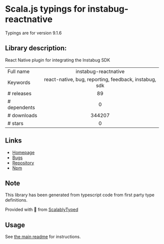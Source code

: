 
# Scala.js typings for instabug-reactnative

Typings are for version 9.1.6

## Library description:
React Native plugin for integrating the Instabug SDK

|                    |                 |
| ------------------ | :-------------: |
| Full name          | instabug-reactnative |
| Keywords           | react-native, bug, reporting, feedback, instabug, sdk |
| # releases         | 89 |
| # dependents       | 0 |
| # downloads        | 344207 |
| # stars            | 0 |

## Links
- [Homepage](https://github.com/Instabug/instabug-reactnative#readme)
- [Bugs](https://github.com/Instabug/instabug-reactnative/issues)
- [Repository](https://github.com/Instabug/instabug-reactnative)
- [Npm](https://www.npmjs.com/package/instabug-reactnative)
    


## Note
This library has been generated from typescript code from first party type definitions.

Provided with :purple_heart: from [ScalablyTyped](https://github.com/oyvindberg/ScalablyTyped)

## Usage
See [the main readme](../../readme.md) for instructions.


